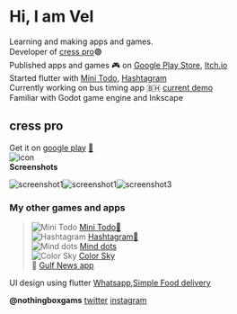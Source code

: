# Hi, I am Vel

Learning and making apps and games.\
Developer of [cress pro](https://play.google.com/store/apps/details?id=com.emptybox.cresspro)🟣\
Published apps and games 🎮 on [Google Play Store](https://play.google.com/store/apps/developer?id=Nothing+Box+Games), [Itch.io](https://the-vjack.itch.io)\
Started flutter with [Mini Todo](https://play.google.com/store/apps/details?id=com.emptybox.minitodo), [Hashtagram](https://play.google.com/store/apps/details?id=com.emptybox.hastagram)\
Currently working on bus timing app 🇧🇭 [current demo](https://www.linkedin.com/posts/vel-murugan-596970203_bahrain-devlog-flutter-activity-6798993797914198016-vqwP)\
Familiar with Godot game engine and Inkscape


## cress pro
Get it on [google play](https://play.google.com/store/apps/details?id=com.emptybox.cresspro)  [🔗](https://vel-jack.github.io/nothingbox/page/cresspro.html)\
 ![icon](https://play-lh.googleusercontent.com/_Kmk88ToYfuvs_7hb-LIjGgl5GOl3rMwIKxEjrs4JbKIgKa2VIEfYvM66EIijeiVzDQh=s50)\
 **Screenshots**

 ![screenshot1](https://play-lh.googleusercontent.com/ilIks1c-rw9Zq1MEK0MOpl00scMuxcEOoUQlzommXr9HTnT6urqiJOY0wwd8DbC5ZiAT=w200)![screenshot1](https://play-lh.googleusercontent.com/PkC7BUZINjMfmRNwOIZPDs1whrHmDpj3PKt-f_3tQT8ILt4nm-AHyG5pcrDzUbEXHnY=w200)![screenshot3](https://play-lh.googleusercontent.com/f-cDGdo9YuBLTeI8QrAO4gONqDCeHwvjLVHwGX59HyofWOtggZXkHix7Wh5wLBaNxQ=w200)

### My other games and apps
>![Mini Todo](https://play-lh.googleusercontent.com/KOeCXxZeh3cmsWDLlptkjp9iOxz3bevlGf7sz7W1cxEuPGluTE1ZbuLXY5AMQGS6lBRM=s30) [Mini Todo](https://play.google.com/store/apps/details?id=com.emptybox.minitodo)[🔗](https://vel-jack.github.io/nothingbox/page/minitodo.html)\
![Hashtagram](https://play-lh.googleusercontent.com/xbZkPyd3Nblz1snQ9a81M74-BRiXXapmDz0CQ1y4X7Kx40UtOmAi9w2uVlVDDmE5cA=s30) [Hashtagram](https://play.google.com/store/apps/details?id=com.emptybox.hastagram)[🔗](https://vel-jack.github.io/nothingbox/page/hashtagram.html)\
![Mind dots](https://img.itch.zone/aW1nLzE4MjE3NDUucG5n/32x32%23/BDlRnh.png) [Mind dots](https://the-vjack.itch.io/mind-dots)\
![Color Sky](https://img.itch.zone/aW1nLzIxNTI2NTIuanBn/32x32%23/QTRgMu.jpg) [Color Sky](https://the-vjack.itch.io/color-sky)\
📰 [Gulf News app](https://vel-jack.github.io/nothingbox/gulf_news/index)

UI design using flutter [Whatsapp](https://www.youtube.com/watch?v=6oDfp7cgOO4),[Simple Food delivery](https://www.youtube.com/watch?v=F2H9ASBnYx0)

**@nothingboxgams** [twitter](https://www.twitter.com/nothingboxgames) [instagram](https://www.instagram.com/nothingboxgames/)

